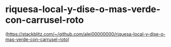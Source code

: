 # riquesa-local-y-dise-o-mas-verde-con-carrusel-roto

(https://stackblitz.com/~/github.com/alej00000000/riquesa-local-y-dise-o-mas-verde-con-carrusel-roto)

